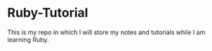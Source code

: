 # Ruby-Tutorial

This is my repo in which I will store my notes and tutorials while I am learning Ruby.